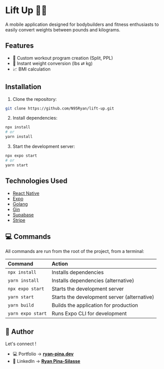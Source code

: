 # Lift Up 🏋️‍♂️

A mobile application designed for bodybuilders and fitness enthusiasts to easily convert weights between pounds and kilograms.

## Features

- 📅 Custom workout program creation (Split, PPL)
- 🔄 Instant weight conversion (lbs ⇄ kg)
- 📈 BMI calculation

## Installation

1. Clone the repository:

```bash
git clone https://github.com/N95Ryan/lift-up.git
```

2. Install dependencies:

```bash
npx install
# or
yarn install
```

3. Start the development server:

```bash
npx expo start
# or
yarn start
```

## Technologies Used

- [React Native](https://reactnative.dev/)
- [Expo](https://expo.dev/)
- [Golang](https://golang.org/)
- [Gin](https://gin-gonic.com/)
- [Supabase](https://supabase.com/)
- [Stripe](https://stripe.com/)

## 💻 Commands

All commands are run from the root of the project, from a terminal:

| Command           | Action                                      |
| :---------------- | :------------------------------------------ |
| `npx install`     | Installs dependencies                       |
| `yarn install`    | Installs dependencies (alternative)         |
| `npx expo start`  | Starts the development server               |
| `yarn start`      | Starts the development server (alternative) |
| `yarn build`      | Builds the application for production       |
| `yarn expo start` | Runs Expo CLI for development               |

## 👥 Author

Let's connect !

- 💻 Portfolio → **[ryan-pina.dev](https://ryan-pina.dev/en)**
- 💼 LinkedIn → **[Ryan Pina-Silasse](https://www.linkedin.com/in/ryan-pina-silasse/)**
